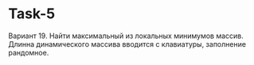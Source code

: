 # Task-5
Вариант 19.
Найти максимальный из локальных минимумов массив.
Длинна динамического массива вводится с клавиатуры, заполнение рандомное.
